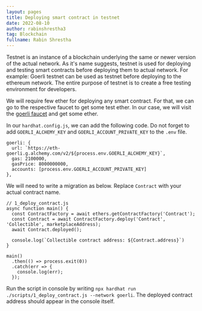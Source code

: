 ```yaml
---
layout: pages
title: Deploying smart contract in testnet
date: 2022-08-10
author: rabinshrestha3
tag: Blockchain
fullname: Rabin Shrestha
---
```


Testnet is an instance of a blockchain underlying the same or newer version of the actual network. As it's name suggests, testnet is used for deploying and testing smart contracts before deploying them to actual network. For example: Goerli testnet can be used as testnet before deploying to the ethereum network. The entire purpose of testnet is to create a free testing environment for developers.

We will require few ether for deploying any smart contract. For that, we can go to the respective faucet to get some test ether. In our case, we will visit the [goerli faucet](https://goerlifaucet.com/) and get some ether.

In our `hardhat.config.js`, we can add the following code. Do not forget to add `GOERLI_ALCHEMY_KEY` and `GOERLI_ACCOUNT_PRIVATE_KEY` to the `.env` file.

```
goerli: {
  url: `https://eth-goerli.g.alchemy.com/v2/${process.env.GOERLI_ALCHEMY_KEY}`,
  gas: 2100000,
  gasPrice: 8000000000,
  accounts: [process.env.GOERLI_ACCOUNT_PRIVATE_KEY]
},
```

We will need to write a migration as below. Replace `Contract` with your actual contract name.

```
// 1_deploy_contract.js
async function main() {
  const ContractFactory = await ethers.getContractFactory('Contract');
  const Contract = await ContractFactory.deploy('Contract', 'Collectible', marketplaceAddress);
  await Contract.deployed();

  console.log(`Collectible contract address: ${Contract.address}`)
}

main()
  .then(() => process.exit(0))
  .catch(err => {
    console.log(err);
  });
```

Run the script in console by writing `npx hardhat run ./scripts/1_deploy_contract.js --network goerli`.
The deployed contract address should appear in the console itself.


        